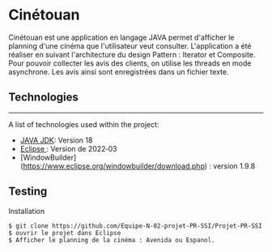 # Cinétouan
Cinétouan est une application en langage JAVA permet d'afficher le planning d'une cinéma que l'utilisateur veut consulter.
L'application a été réaliser en suivant l'architecture du design Pattern : Iterator et Composite.
Pour pouvoir collecter les avis des clients, on utilise les threads en mode asynchrone. Les avis ainsi sont enregistrées dans un fichier texte.

## Technologies
***
A list of technologies used within the project:
* [JAVA JDK](https://www.oracle.com/java/technologies/downloads/): Version 18
* [Eclipse ](https://www.eclipse.org/downloads/): Version de 2022‑03
* [WindowBuilder] (https://www.eclipse.org/windowbuilder/download.php) : version 1.9.8

## Testing
Installation
```
$ git clone https://github.com/Equipe-N-02-projet-PR-SSI/Projet-PR-SSI
$ ouvrir le projet dans Eclipse 
$ Afficher le planning de la cinéma : Avenida ou Espanol.
```

